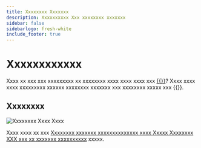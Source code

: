 ```yaml
---
title: Xxxxxxxx Xxxxxxx
description: Xxxxxxxxxx Xxx xxxxxxxx xxxxxxx
sidebar: false
sidebarlogo: fresh-white
include_footer: true
---
```

# Xxxxxxxxxxxx

Xxxx xx xxx xxx xxxxxxxxx xx xxxxxxxx xxxx xxxx xxxx xxx [{{<product-name>}}](https://aka.ms/ak4pp)? Xxxx xxxx xxxx xxxxxxxxx xxxxxx xxxxxxxx xxxxxxx xxx xxxxxxxx xxxxx xxx {{<product-name>}}.

## Xxxxxxxx

![Xxxxxxxx Xxxx Xxxx](https://msflowblogscdn.azureedge.net/wp-content/uploads/2022/09/Cieneplex-Main-Card.jpg)

Xxxx xxxx xx xxx [Xxxxxxxx xxxxxxx xxxxxxxxxxxxxx xxxx Xxxxx Xxxxxxxx XXX xxx xx xxxxxxx xxxxxxxxxx](https://powerautomate.microsoft.com/blog/cineplex-digital-transformation-with-power-automate-rpa-led-by-citizen-developers/) xxxxx.
